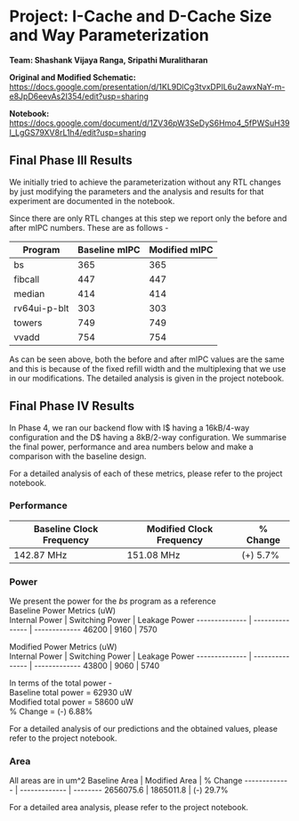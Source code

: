 # **Project: I-Cache and D-Cache Size and Way Parameterization**

**Team: Shashank Vijaya Ranga, Sripathi Muralitharan**

**Original and Modified Schematic:** https://docs.google.com/presentation/d/1KL9DlCg3tvxDPIL6u2awxNaY-m-e8JpD6eevAs2I354/edit?usp=sharing

**Notebook:** https://docs.google.com/document/d/1ZV36pW3SeDyS6Hmo4_5fPWSuH39I_LgGS79XV8rL1h4/edit?usp=sharing

## **Final Phase III Results**

We initially tried to achieve the parameterization without any RTL changes by just modifying the parameters and the analysis and results for that experiment are documented in the notebook.

Since there are only RTL changes at this step we report only the before and after mIPC numbers. These are as follows - 

Program | Baseline mIPC | Modified mIPC
------- | ----------- | ---------------
bs | 365 | 365
fibcall | 447 | 447
median | 414 | 414
rv64ui-p-blt | 303 | 303
towers | 749 | 749
vvadd | 754 | 754

As can be seen above, both the before and after mIPC values are the same and this is because of the fixed refill width and the multiplexing that we use in our modifications. The detailed analysis is given in the project notebook.

## **Final Phase IV Results**

In Phase 4, we ran our backend flow with I$ having a 16kB/4-way configuration and the D$ having a 8kB/2-way configuration. We summarise the final power, performance and area numbers below and make a comparison with the baseline design.

For a detailed analysis of each of these metrics, please refer to the project notebook.

### **Performance**
Baseline Clock Frequency | Modified Clock Frequency | % Change
------------------------ | ------------------------ | --------
142.87 MHz | 151.08 MHz | (+) 5.7%

### **Power**
We present the power for the *bs* program as a reference<br/>
Baseline Power Metrics (uW)<br/>
Internal Power | Switching Power | Leakage Power 
-------------- | --------------- | ------------- 
46200 | 9160 | 7570 

Modified Power Metrics (uW)<br/>
Internal Power | Switching Power | Leakage Power 
-------------- | --------------- | ------------- 
43800 | 9060 | 5740

In terms of the total power -<br/> 
Baseline total power = 62930 uW<br/>
Modified total power = 58600 uW<br/>
% Change = (-) 6.88%<br/>

For a detailed analysis of our predictions and the obtained values, please refer to the project notebook.
 
### **Area**
All areas are in um^2
Baseline Area | Modified Area | % Change
------------- | ------------- | --------
2656075.6 | 1865011.8 | (-) 29.7%

For a detailed area analysis, please refer to the project notebook.
